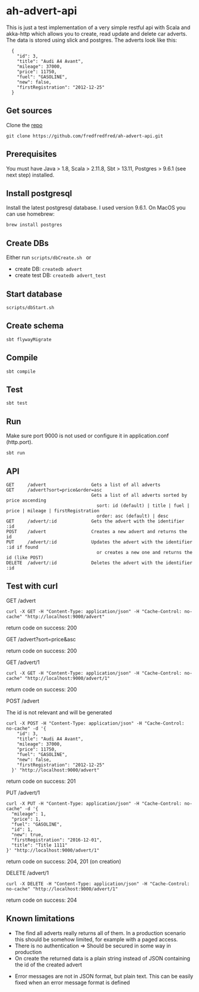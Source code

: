 # ah-advert-api
This is just a test implementation of a very simple restful api with Scala and akka-http which allows you
to create, read update and delete car adverts. The data is stored using slick and postgres. The adverts look like this:

      {
        "id": 3,
        "title": "Audi A4 Avant",
        "mileage": 37000,
        "price": 11750,
        "fuel": "GASOLINE",
        "new": false,
        "firstRegistration": "2012-12-25"
      }


## Get sources
Clone the [repo](https://github.com/fredfredfred/ah-advert-api) 
    
    git clone https://github.com/fredfredfred/ah-advert-api.git

## Prerequisites
You must have Java > 1.8, Scala > 2.11.8, Sbt > 13.11, Postgres > 9.6.1 (see next step) installed.

## Install postgresql
Install the latest postgresql database. I used version 9.6.1. On MacOS you can use homebrew:

    brew install postgres

## Create DBs
Either run ```scripts/dbCreate.sh ``` or 
* create DB: ```createdb advert```
* create test DB: ```createdb advert_test```

## Start database
    scripts/dbStart.sh

## Create schema
    sbt flywayMigrate

## Compile
    sbt compile
    
## Test
    sbt test
    
## Run
Make sure port 9000 is not used or configure it in application.conf (http.port).

    sbt run

## API
    GET     /advert                 Gets a list of all adverts
    GET     /advert?sort=price&order=asc  
                                    Gets a list of all adverts sorted by price ascending
                                      sort: id (default) | title | fuel | price | mileage | firstRegistration
                                      order: asc (default) | desc
    GET     /advert/:id             Gets the advert with the identifier :id
    POST    /advert                 Creates a new advert and returns the id
    PUT     /advert/:id             Updates the advert with the identifier :id if found
                                      or creates a new one and returns the id (like POST)
    DELETE  /advert/:id             Deletes the advert with the identifier :id
## Test with curl
GET     /advert
 
    curl -X GET -H "Content-Type: application/json" -H "Cache-Control: no-cache" "http://localhost:9000/advert"
return code on success: 200    
    
GET     /advert?sort=price&asc

return code on success: 200

GET     /advert/1

    curl -X GET -H "Content-Type: application/json" -H "Cache-Control: no-cache" "http://localhost:9000/advert/1"
return code on success: 200

POST    /advert

The id is not relevant and will be generated

    curl -X POST -H "Content-Type: application/json" -H "Cache-Control: no-cache" -d '{
        "id": 3,
        "title": "Audi A4 Avant",
        "mileage": 37000,
        "price": 11750,
        "fuel": "GASOLINE",
        "new": false,
        "firstRegistration": "2012-12-25"
      }' "http://localhost:9000/advert"
return code on success: 201


PUT     /advert/1

    curl -X PUT -H "Content-Type: application/json" -H "Cache-Control: no-cache" -d '{
      "mileage": 1,
      "price": 1,
      "fuel": "GASOLINE",
      "id": 1,
      "new": true,
      "firstRegistration": "2016-12-01",
      "title": "Title 1111"
    }' "http://localhost:9000/advert/1"
return code on success: 204, 201 (on creation)

DELETE  /advert/1

    curl -X DELETE -H "Content-Type: application/json" -H "Cache-Control: no-cache" "http://localhost:9000/advert/1"
return code on success: 204

## Known limitations
* The find all adverts really returns all of them. In a production scenario this should be
 somehow limited, for example with a paged access.
* There is no authentication => Should be secured in some way in production
* On create the returned data is a plain string instead of JSON containing the id of the created advert
+ Error messages are not in JSON format, but plain text. This can be easily fixed when an error message format is defined